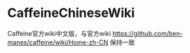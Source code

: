 # CaffeineChineseWiki
Caffeine官方wiki中文版，与官方wiki https://github.com/ben-manes/caffeine/wiki/Home-zh-CN 保持一致
